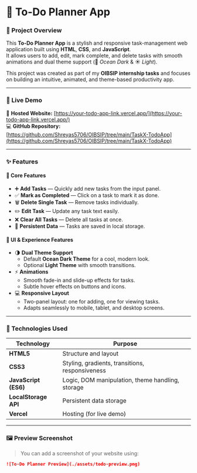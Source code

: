 # 📝 To-Do Planner App

### 🌟 Project Overview
This **To-Do Planner App** is a stylish and responsive task-management web application built using **HTML**, **CSS**, and **JavaScript**.  
It allows users to add, edit, mark complete, and delete tasks with smooth animations and dual theme support (🌊 *Ocean Dark* & ☀️ *Light*).

This project was created as part of my **OIBSIP internship tasks** and focuses on building an intuitive, animated, and theme-based productivity app.

---

### 🚀 Live Demo
🔗 **Hosted Website:** [https://your-todo-app-link.vercel.app/](https://your-todo-app-link.vercel.app/)  
💻 **GitHub Repository:** [https://github.com/Shreyas5706/OIBSIP/tree/main/TaskX-TodoApp](https://github.com/Shreyas5706/OIBSIP/tree/main/TaskX-TodoApp)

---

### ✨ Features

#### 🧩 Core Features
- ➕ **Add Tasks** — Quickly add new tasks from the input panel.  
- ✅ **Mark as Completed** — Click on a task to mark it as done.  
- 🗑️ **Delete Single Task** — Remove tasks individually.  
- ✏️ **Edit Task** — Update any task text easily.  
- ❌ **Clear All Tasks** — Delete all tasks at once.  
- 🔄 **Persistent Data** — Tasks are saved in local storage.  

#### 🎨 UI & Experience Features
- 🌗 **Dual Theme Support**
  - Default **Ocean Dark Theme** for a cool, modern look.
  - Optional **Light Theme** with smooth transitions.
- ⚡ **Animations**
  - Smooth fade-in and slide-up effects for tasks.
  - Subtle hover effects on buttons and icons.
- 💻 **Responsive Layout**
  - Two-panel layout: one for adding, one for viewing tasks.
  - Adapts seamlessly to mobile, tablet, and desktop screens.

---

### 🧠 Technologies Used
| Technology | Purpose |
|-------------|----------|
| **HTML5** | Structure and layout |
| **CSS3** | Styling, gradients, transitions, responsiveness |
| **JavaScript (ES6)** | Logic, DOM manipulation, theme handling, storage |
| **LocalStorage API** | Persistent data storage |
| **Vercel** | Hosting (for live demo) |

---

### 🖼️ Preview Screenshot
> You can add a screenshot of your website using:
```md
![To-Do Planner Preview](./assets/todo-preview.png)

